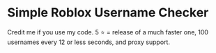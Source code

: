 # Simple Roblox Username Checker
Credit me if you use my code.
5 ⭐️ = release of a much faster one, 100 usernames every 12 or less seconds, and proxy support.
